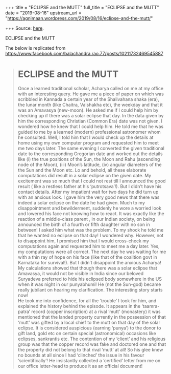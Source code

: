 +++
title = "ECLIPSE and the MUTT"
full_title = "ECLIPSE and the MUTT"
date = "2019-08-16"
upstream_url = "https://agnimaan.wordpress.com/2019/08/16/eclipse-and-the-mutt/"

+++
Source: [here](https://agnimaan.wordpress.com/2019/08/16/eclipse-and-the-mutt/).

ECLIPSE and the MUTT

The below is replicated from
<https://www.facebook.com/balachandra.rao.77/posts/10211732469545887>

> 
>
> ECLIPSE and the MUTT  
> ===================  
> Once a learned traditional scholar, Acharya called on me at my office
> with an interesting query. He gave me a piece of paper on which was
> scribbled in Kannada a certain year of the Shalivahana shaka (era),
> the lunar month (like Chaitra, Vaishakha etc), the weekday and that it
> was an Amavasya (new-moon). He asked me if I could help him by
> checking up if there was a solar eclipse that day. In the data given
> by him the corresponding Christian (Common Era) date was not given. I
> wondered how he knew that I could help him. He told me that he was
> guided to me by a learned (modern) professional astronomer whom he
> consulted. Well, I told him that I would check up the details at home
> using my own computer program and requested him to meet me two days
> later. The same evening I converted the given traditional date to the
> corresponding Gregorian date and worked out the details like (i) the
> true positions of the Sun, the Moon and Rahu (ascending node of the
> Moon), (iii) Moon’s latitude, (iv) angular diameters of the the Sun
> and the Moon etc. Lo and behold, all these elaborate computations did
> result in a solar eclipse on the given date. My excitement was so much
> that I could not rest till I announced the good result ( like a
> restless father at his ‘putrotsava’!). But I didn’t have his contact
> details. After my impatient wait for two days he did turn up with an
> anxious look. I gave him the very good news that there was indeed a
> solar eclipse on the date he had given. Much to my disappointment and
> bewilderment, suddenly he wore a worried look and lowered his face not
> knowing how to react. It was exactly like the reaction of a
> middle-class parent , in our Indian society, on being announced the
> birth of a fourth or fifth daughter with no son in between! I asked
> him what was the problem. To my shock he told me that he wanted no
> eclipse on that day! I wondered why. However, not to disappoint him, I
> promised him that I would cross-check my computations again and
> requested him to meet me a day later. Yes, my computations were all
> correct. The next day he was waiting for me with a thin ray of hope on
> his face (like that of the coalition govt in Karnataka for survival!).
> But I didn’t disappoint the anxious Acharya! My calculations showed
> that though there was a solar eclipse that Amavasya, it would not be
> visible in India since our beloved Suryadeva preferred to hide his
> eclipsed body somewhere in the US when it was night in our punyabhumi!
> He (not the Sun-god) became really jubilant on hearing my
> clarification. The interesting story starts now!  
> He took me into confidence, for all the ‘trouble’ I took for him, and
> explained the history behind the episode. It appears in the
> ‘taamra-patra’ record (copper inscription) at a rival ‘mutt’
> (monastery) it was mentioned that the landed property currently in the
> possession of that ‘mutt’ was gifted by a local chief to the mutt on
> that day of the solar eclipse. It is considered auspicious (earning
> ‘punya’) to the donor to gift land, gold etc on certain special
> (astronomical) occasions like eclipses, sankrantis etc. The contention
> of my ‘client’ and his religious group was that the copper record was
> fake and doctored one and that the property did not belong to that
> rival ‘mutt’ at all! So his glee knew no bounds at all since I had
> ‘clinched’ the issue in his favour ‘scientifically’! He insistantly
> collected a ‘certified’ letter from me on our office letter-head to
> produce it as an official document!

